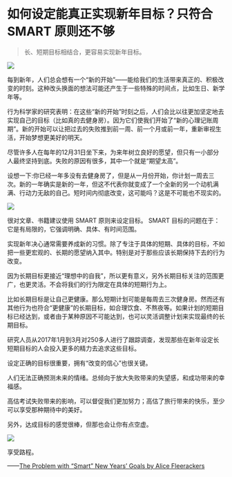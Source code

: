 # 如何设定能真正实现新年目标？只符合 SMART 原则还不够

> 长、短期目标相结合，更容易实现新年目标。

![](https://i.loli.net/2019/12/31/Ju2mnlzNxdQeZ4T.jpg)

每到新年，人们总会想有一个“新的开始”——能给我们的生活带来真正的、积极改变的时刻。这种改头换面的想法可能还产生于一些特殊的时间点，比如生日、新学年等。

行为科学家的研究表明：在这些“新的开始”时刻之后，人们会比以往更加坚定地去实现自己的目标（比如真的去健身房）。因为它们使我们开始了“新的心理记账周期”。新的开始可以让把过去的失败推到前一周、前一个月或前一年，重新审视生活，开始梦想更美好的明天。

尽管许多人在每年的12月31日坐下来，为来年树立良好的愿望，但只有一小部分人最终坚持到底。失败的原因有很多，其中一个就是“期望太高”。

设想一下:你已经一年多没有去健身房了，但是从一月份开始，你计划一周去三次。新的一年确实是新的一年，但这不代表你就变成了一个全新的另一个动机满满、行动力无敌的自己。短时间内彻底改变，这可能吗？这是不可能也不现实的。

![](https://i.loli.net/2019/12/31/N8dE7gT69Ha4Pp5.jpg)

很对文章、书籍建议使用 SMART 原则来设定目标。 SMART 目标的问题在于：它是有局限的，它强调明确、具体、有时间范围。

实现新年决心通常需要养成新的习惯。除了专注于具体的短期、具体的目标，不如把一些更宏观的、长期的愿望纳入其中。特别是对于那些应该长期保持下去的行为改变。

因为长期目标更接近“理想中的自我”，所以更有意义，另外长期目标关注的范围更广，也更灵活。不会将我们的行为限定在具体的短期行为上。

比如长期目标是让自己更健康。那么短期计划可能是每周去三次健身房。然而还有其他行为也符合“更健康”的长期目标，如合理饮食、不熬夜等。如果计划的短期目标已经达到，或者由于某种原因不可能达到，也可以灵活调整计划来实现最终的长期目标。

研究人员从2017年1月到3月对250多人进行了跟踪调查，发现那些在新年设定长短期目标的人会投入更多的精力去追求这些目标。

设定正确的目标很重要，拥有“改变的信心”也很关键。

人们无法正确预测未来的情绪。总倾向于放大失败带来的失望感，和成功带来的幸福感。

高估考试失败带来的影响，可以督促我们更加努力；高估了旅行带来的快乐，至少可以享受那种期待中的美好。

另外，达成目标的感觉很棒，但那也会让你有点空虚。

![](https://i.loli.net/2019/12/31/ktyroxDpZIh4faG.png)

享受路程。

——[The Problem with “Smart” New Years’ Goals by Alice Fleerackers](http://nautil.us/blog/the-problem-with-smart-new-years-goals)
